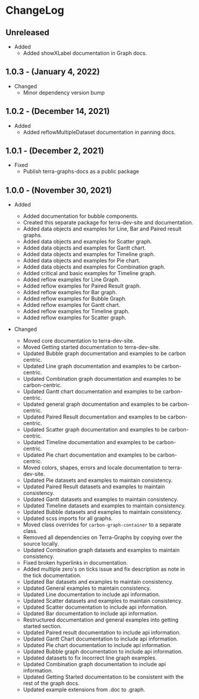 # ChangeLog

## Unreleased

* Added
  * Added showXLabel documentation in Graph docs.

## 1.0.3 - (January 4, 2022)

* Changed
  * Minor dependency version bump

## 1.0.2 - (December 14, 2021)

* Added
  * Added reflowMultipleDataset documentation in panning docs.

## 1.0.1 - (December 2, 2021)

* Fixed
  * Publish terra-graphs-docs as a public package

## 1.0.0 - (November 30, 2021)

* Added
  * Added documentation for bubble components.
  * Created this separate package for terra-dev-site and documentation.
  * Added data objects and examples for Line, Bar and Paired result graphs.
  * Added data objects and examples for Scatter graph.
  * Added data objects and examples for Gantt chart.
  * Added data objects and examples for Timeline graph.
  * Added data objects and examples for Pie chart.
  * Added data objects and examples for Combination graph.
  * Added critical and basic examples for Timeline graph.
  * Added reflow examples for Line Graph.
  * Added reflow examples for Paired Result graph.
  * Added reflow examples for Bar graph.
  * Added reflow examples for Bubble Graph.
  * Added reflow examples for Gantt chart.
  * Added reflow examples for Timeline graph.
  * Added reflow examples for Scatter graph. 

* Changed
  * Moved core documentation to terra-dev-site.
  * Moved Getting started documentation to terra-dev-site.
  * Updated Bubble graph documentation and examples to be carbon centric.
  * Updated Line graph documentation and examples to be carbon-centric.
  * Updated Combination graph documentation and examples to be carbon-centric.
  * Updated Gantt chart documentation and examples to be carbon-centric.
  * Updated general graph documentation and examples to be carbon-centric.
  * Updated Paired Result documentation and examples to be carbon-centric.
  * Updated Scatter graph documentation and examples to be carbon-centric.
  * Updated Timeline documentation and examples to be carbon-centric.
  * Updated Pie chart documentation and examples to be carbon-centric.
  * Moved colors, shapes, errors and locale documentation to terra-dev-site.
  * Updated Pie datasets and examples to maintain consistency.
  * Updated Paired Result datasets and examples to maintain consistency.
  * Updated Gantt datasets and examples to maintain consistency.
  * Updated Timeline datasets and examples to maintain consistency.
  * Updated Bubble datasets and examples to maintain consistency.
  * Updated scss imports for all graphs.
  * Moved class overrides for `carbon-graph-container` to a separate class.
  * Removed all dependencies on Terra-Graphs by copying over the source locally.
  * Updated Combination graph datasets and examples to maintain consistency.
  * Fixed broken hyperlinks in documentation.
  * Added multiple zero's on ticks issue and fix description as note in the tick documentation.
  * Updated Bar datasets and examples to maintain consistency.
  * Updated General examples to maintain consistency.
  * Updated Line documentation to include api information.
  * Updated Scatter datasets and examples to maintain consistency.
  * Updated Scatter documentation to include api information.
  * Updated Bar documentation to include api information.
  * Restructured documentation and general examples into getting started section.
  * Updated Paired result documentation to include api information.
  * Updated Gantt Chart documentation to include api information.
  * Updated Pie chart documentation to include api information.
  * Updated Bubble graph documentation to include api information.
  * Updated datasets to fix incorrect line graph examples.
  * Updated Combination graph documentation to include api information.
  * Updated Getting Started documentation to be consistent with the rest of the graph docs.
  * Updated example extensions from .doc to .graph.
